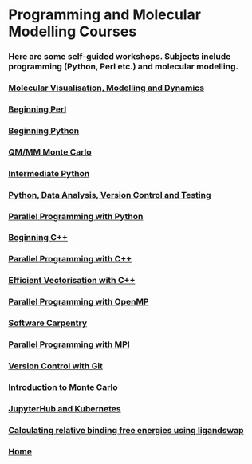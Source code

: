<div class="grid">
  <div class="grid-item cw-box-big cw-btext-1-4">
    <h1>Programming and Molecular Modelling Courses</h1>
  </div>

  <div class="grid-item cw-box-wide cw-btext-5">
    <h3>Here are some self-guided workshops. Subjects include
       programming (Python, Perl etc.) and molecular modelling.</h3>
  </div>

  <a href="../dynamics/index.html">
    <div class="grid-item cw-box-tall cw-bbutton-3-2">
     <h3>Molecular Visualisation, Modelling and Dynamics</h3>
    </div>
  </a>

  <a href="../beginning_perl/index.html">
    <div class="grid-item cw-box cw-bbutton-1-10">
     <h3>Beginning Perl</h3>
    </div>
  </a>

  <a href="../beginning_python/index.html">
    <div class="grid-item cw-box cw-bbutton-4-11">
      <h3>Beginning Python</h3>
    </div>
  </a>

  <a href="http://chryswoods.com/embo2014/Practical.html">
    <div class="grid-item cw-box cw-bbutton-3-5">
     <h3>QM/MM Monte Carlo</h3>
    </div>
  </a>

  <a href="../intermediate_python/index.html">
    <div class="grid-item cw-box cw-bbutton-4-13">
     <h3>Intermediate Python</h3>
    </div>
  </a>

  <a href="../python_and_data/index.html">
    <div class="grid-item cw-box-big cw-bbutton-4-1">
     <h3>Python, Data Analysis, Version Control and Testing</h3>
    </div>
  </a>

  <a href="../parallel_python/index.html">
    <div class="grid-item cw-box cw-bbutton-2-16">
      <h3>Parallel Programming with Python</h3>
    </div>
  </a>

  <a href="../beginning_c++/index.html">
    <div class="grid-item cw-box-wide cw-bbutton-6-15">
      <h3>Beginning C++</h3>
    </div>
  </a>

  <a href="../parallel_c++/index.html">
    <div class="grid-item cw-box cw-bbutton-6-6">
      <h3>Parallel Programming with C++</h3>
    </div>
  </a>

  <a href="../vector_c++/index.html">
    <div class="grid-item cw-box cw-bbutton-3-7">
      <h3>Efficient Vectorisation with C++</h3>
    </div>
  </a>

  <a href="../beginning_openmp/index.html">
    <div class="grid-item cw-box cw-bbutton-4-3">
     <h3>Parallel Programming with OpenMP</h3>
    </div>
  </a>

  <a href="../main/softwarecarpentry.html">
    <div class="grid-item cw-box-wide cw-bbutton-5-9">
     <h3>Software Carpentry</h3>
    </div>
  </a>

  <a href="../beginning_mpi/index.html">
    <div class="grid-item cw-box cw-bbutton-4-17">
     <h3>Parallel Programming with MPI</h3>
    </div>
  </a>

  <a href="../beginning_git/index.html">
    <div class="grid-item cw-box cw-bbutton-1-15">
      <h3>Version Control with Git</h3>
    </div>
  </a>

  <a href="../intro_to_mc/index.html">
    <div class="grid-item cw-box cw-bbutton-3-12">
     <h3>Introduction to Monte Carlo</h3>
    </div>
  </a>

  <a href="../inception_workshop/index.html">
    <div class="grid-item cw-box cw-bbutton-3-10">
      <h3>JupyterHub and Kubernetes</h3>
    </div>
  </a>

  <a href="../tutorials/ligandswap">
    <div class="grid-item cw-box-wide cw-bbutton-1-12">
      <h3>Calculating relative binding free energies using ligandswap</h3>
    </div>
  </a>

  <a href="../index.html">
    <div class="grid-item cw-box cw-bbutton-1-2">
      <h3>Home</h3>
    </div>
  </a>

</div>
